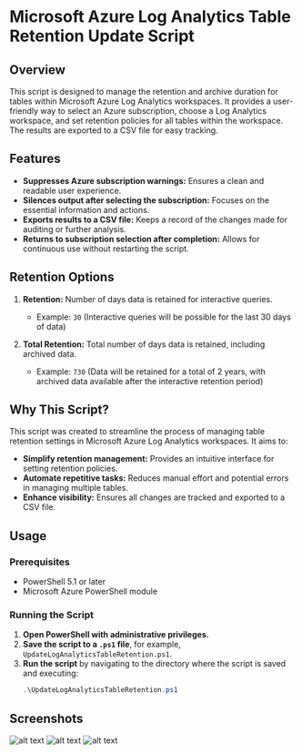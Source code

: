 # Microsoft Azure Log Analytics Table Retention Update Script

## Overview

This script is designed to manage the retention and archive duration for tables within Microsoft Azure Log Analytics workspaces. It provides a user-friendly way to select an Azure subscription, choose a Log Analytics workspace, and set retention policies for all tables within the workspace. The results are exported to a CSV file for easy tracking.

## Features

- **Suppresses Azure subscription warnings:** Ensures a clean and readable user experience.
- **Silences output after selecting the subscription:** Focuses on the essential information and actions.
- **Exports results to a CSV file:** Keeps a record of the changes made for auditing or further analysis.
- **Returns to subscription selection after completion:** Allows for continuous use without restarting the script.

## Retention Options

1. **Retention:** Number of days data is retained for interactive queries.
   - Example: `30` (Interactive queries will be possible for the last 30 days of data)
   
2. **Total Retention:** Total number of days data is retained, including archived data.
   - Example: `730` (Data will be retained for a total of 2 years, with archived data available after the interactive retention period)

## Why This Script?

This script was created to streamline the process of managing table retention settings in Microsoft Azure Log Analytics workspaces. It aims to:
- **Simplify retention management:** Provides an intuitive interface for setting retention policies.
- **Automate repetitive tasks:** Reduces manual effort and potential errors in managing multiple tables.
- **Enhance visibility:** Ensures all changes are tracked and exported to a CSV file.

## Usage

### Prerequisites

- PowerShell 5.1 or later
- Microsoft Azure PowerShell module

### Running the Script

1. **Open PowerShell with administrative privileges.**
2. **Save the script to a `.ps1` file**, for example, `UpdateLogAnalyticsTableRetention.ps1`.
3. **Run the script** by navigating to the directory where the script is saved and executing:
   ```powershell
   .\UpdateLogAnalyticsTableRetention.ps1

## Screenshots
![alt text](Sentinel-03-1.png)
![alt text](Sentinel-01.png)
![alt text](Sentinel-02.png)